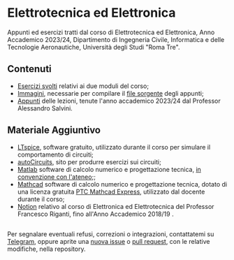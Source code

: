 # Elettrotecnica ed Elettronica
Appunti ed esercizi tratti dal corso di Elettrotecnica ed Elettronica, 
Anno Accademico 2023/24, Dipartimento di Ingegneria Civile, Informatica e delle Tecnologie Aeronautiche, Università degli Studi "Roma Tre". 


## Contenuti
 - [Esercizi svolti](Esercizi/Esercizi-Svolti.pdf) relativi ai due moduli del corso;
 - [Immagini](Immagini/), necessarie per compilare il [file sorgente](Elettrotecnica-ed-Elettronica.tex) degli appunti;
 - [Appunti](Elettrotecnica-ed-Elettronica.pdf) delle lezioni, tenute l'anno accademico 2023/24 dal Professor Alessandro Salvini. 



## Materiale Aggiuntivo
 - [LTspice](https://www.analog.com/en/design-center/design-tools-and-calculators/ltspice-simulator.html), software gratuito, utilizzato durante il corso per simulare il comportamento di circuiti;
 - [autoCircuits](https://autocircuits.org/autocir_home.html), sito per produrre esercizi sui circuiti;
 - [Matlab](https://it.mathworks.com/products/matlab.html) software di calcolo numerico e progettazione tecnica, [in convenzione con l'ateneo](https://www.uniroma3.it/servizi/software-in-convenzione/mathworks-campus/);;
 - [Mathcad](https://www.mathcad.com/it) software di calcolo numerico e progettazione tecnica, dotato di una licenza gratuita [PTC Mathcad Express](https://www.mathcad.com/it/try-and-buy/mathcad-express-free-download), utilizzato dal docente durante il corso;
 - [Notion](https://certain-sweater-2c3.notion.site/Elettronica-Elettrotecnica-d53bef2e762245f68f55165e663239c4) relativo al corso di Elettronica ed Elettrotecnica del Professor Francesco Riganti, fino all'Anno Accademico 2018/19 .
## 


Per segnalare eventuali refusi, correzioni o integrazioni, contattatemi su [Telegram](https://t.me/von_Sturm), oppure aprite una [nuova issue](https://github.com/00Darxk/Elettrotecnica-ed-Elettronica/issues/new) o [pull request](https://github.com/00Darxk/Elettrotecnica-ed-Elettronica/pulls), con le relative modifiche, nella repository. 